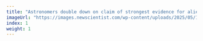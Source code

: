 ```yaml
---
title: "Astronomers double down on claim of strongest evidence for alien life"
imageUrl: "https://images.newscientist.com/wp-content/uploads/2025/05/19162235/SEI_252162102.jpg?width=788"
index: 1
weight: 1
---
```

